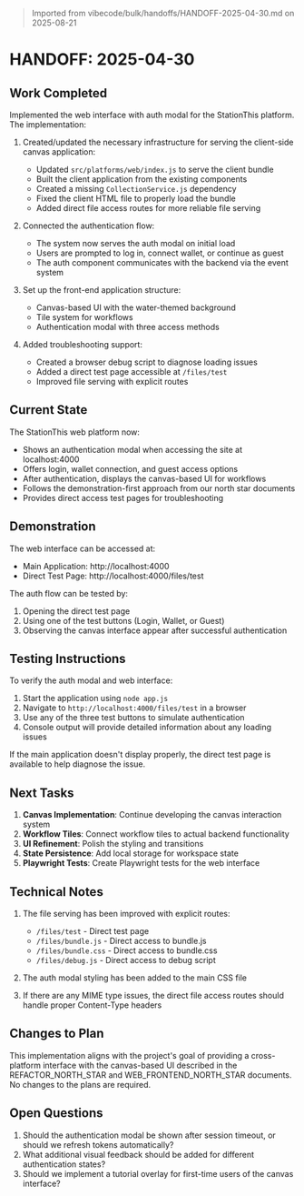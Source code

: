 > Imported from vibecode/bulk/handoffs/HANDOFF-2025-04-30.md on 2025-08-21

# HANDOFF: 2025-04-30

## Work Completed

Implemented the web interface with auth modal for the StationThis platform. The implementation:

1. Created/updated the necessary infrastructure for serving the client-side canvas application:
   - Updated `src/platforms/web/index.js` to serve the client bundle
   - Built the client application from the existing components
   - Created a missing `CollectionService.js` dependency
   - Fixed the client HTML file to properly load the bundle
   - Added direct file access routes for more reliable file serving

2. Connected the authentication flow:
   - The system now serves the auth modal on initial load
   - Users are prompted to log in, connect wallet, or continue as guest
   - The auth component communicates with the backend via the event system

3. Set up the front-end application structure:
   - Canvas-based UI with the water-themed background
   - Tile system for workflows
   - Authentication modal with three access methods

4. Added troubleshooting support:
   - Created a browser debug script to diagnose loading issues
   - Added a direct test page accessible at `/files/test`
   - Improved file serving with explicit routes

## Current State

The StationThis web platform now:
- Shows an authentication modal when accessing the site at localhost:4000
- Offers login, wallet connection, and guest access options
- After authentication, displays the canvas-based UI for workflows
- Follows the demonstration-first approach from our north star documents
- Provides direct access test pages for troubleshooting

## Demonstration

The web interface can be accessed at:
- Main Application: http://localhost:4000
- Direct Test Page: http://localhost:4000/files/test

The auth flow can be tested by:
1. Opening the direct test page
2. Using one of the test buttons (Login, Wallet, or Guest)
3. Observing the canvas interface appear after successful authentication

## Testing Instructions

To verify the auth modal and web interface:

1. Start the application using `node app.js`
2. Navigate to `http://localhost:4000/files/test` in a browser
3. Use any of the three test buttons to simulate authentication
4. Console output will provide detailed information about any loading issues

If the main application doesn't display properly, the direct test page is available to help diagnose the issue.

## Next Tasks

1. **Canvas Implementation**: Continue developing the canvas interaction system
2. **Workflow Tiles**: Connect workflow tiles to actual backend functionality
3. **UI Refinement**: Polish the styling and transitions
4. **State Persistence**: Add local storage for workspace state
5. **Playwright Tests**: Create Playwright tests for the web interface

## Technical Notes

1. The file serving has been improved with explicit routes:
   - `/files/test` - Direct test page
   - `/files/bundle.js` - Direct access to bundle.js
   - `/files/bundle.css` - Direct access to bundle.css
   - `/files/debug.js` - Direct access to debug script

2. The auth modal styling has been added to the main CSS file

3. If there are any MIME type issues, the direct file access routes should handle proper Content-Type headers

## Changes to Plan

This implementation aligns with the project's goal of providing a cross-platform interface with the canvas-based UI described in the REFACTOR_NORTH_STAR and WEB_FRONTEND_NORTH_STAR documents. No changes to the plans are required.

## Open Questions

1. Should the authentication modal be shown after session timeout, or should we refresh tokens automatically?
2. What additional visual feedback should be added for different authentication states?
3. Should we implement a tutorial overlay for first-time users of the canvas interface? 